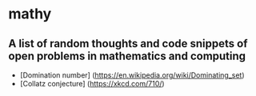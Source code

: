 # mathy

## A list of random thoughts and code snippets of open problems in mathematics and computing
- [Domination number] (https://en.wikipedia.org/wiki/Dominating_set)
- [Collatz conjecture] (https://xkcd.com/710/)
